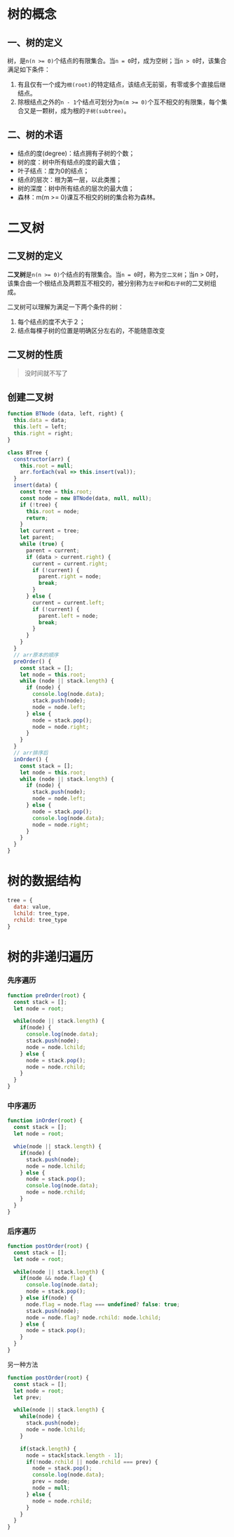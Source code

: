 # 树的概念

## 一、树的定义
树，是`n(n >= 0)`个结点的有限集合。当`n = 0`时，成为空树；当`n > 0`时，该集合满足如下条件：
1. 有且仅有一个成为`根(root)`的特定结点，该结点无前驱，有零或多个直接后继结点。
2. 除根结点之外的`n - 1`个结点可划分为`m(m >= 0)`个互不相交的有限集，每个集合又是一颗树，成为根的`子树(subtree)`。

## 二、树的术语
+ 结点的度(degree)：结点拥有子树的个数；
+ 树的度：树中所有结点的度的最大值；
+ 叶子结点：度为0的结点；
+ 结点的层次：根为第一层，以此类推；
+ 树的深度：树中所有结点的层次的最大值；
+ 森林：m(m >= 0)课互不相交的树的集合称为森林。

# 二叉树

## 二叉树的定义
**二叉树**是`n(n >= 0)`个结点的有限集合。当`n = 0`时，称为`空二叉树`；当n > 0时，该集合由一个根结点及两颗互不相交的，被分别称为`左子树`和`右子树`的二叉树组成。

二叉树可以理解为满足一下两个条件的树：
1. 每个结点的度不大于２；
2. 结点每棵子树的位置是明确区分左右的，不能随意改变

## 二叉树的性质
> 没时间就不写了

## 创建二叉树
```js
function BTNode (data, left, right) {
  this.data = data;
  this.left = left;
  this.right = right;
}

class BTree {
  constructor(arr) {
    this.root = null;
    arr.forEach(val => this.insert(val));
  }
  insert(data) {
    const tree = this.root;
    const node = new BTNode(data, null, null);
    if (!tree) {
      this.root = node;
      return;
    }
    let current = tree;
    let parent;
    while (true) {
      parent = current;
      if (data > current.right) {
        current = current.right;
        if (!current) {
          parent.right = node;
          break;
        }
      } else {
        current = current.left;
        if (!current) {
          parent.left = node;
          break;
        }
      }
    }
  }
  // arr原本的顺序
  preOrder() {
    const stack = [];
    let node = this.root;
    while (node || stack.length) {
      if (node) {
        console.log(node.data);
        stack.push(node);
        node = node.left;
      } else {
        node = stack.pop();
        node = node.right;
      }
    }
  }
  // arr排序后
  inOrder() {
    const stack = [];
    let node = this.root;
    while (node || stack.length) {
      if (node) {
        stack.push(node);
        node = node.left;
      } else {
        node = stack.pop();
        console.log(node.data);
        node = node.right;
      }
    }
  }
}


```


# 树的数据结构
```JavaScript
tree = {
  data: value,
  lchild: tree_type,
  rchild: tree_type
}

```

# 树的非递归遍历
### 先序遍历
```javascript
function preOrder(root) {
  const stack = [];
  let node = root;

  while(node || stack.length) {
    if(node) {
      console.log(node.data);
      stack.push(node);
      node = node.lchild;
    } else {
      node = stack.pop();
      node = node.rchild;
    }
  }
}

```

### 中序遍历

```javascript
function inOrder(root) {
  const stack = [];
  let node = root;

  whie(node || stack.length) {
    if(node) {
      stack.push(node);
      node = node.lchild;
    } else {
      node = stack.pop();
      console.log(node.data);
      node = node.rchild;
    }
  }
}
```

### 后序遍历
```javascript
function postOrder(root) {
  const stack = [];
  let node = root;

  while(node || stack.length) {
    if(node && node.flag) {
      console.log(node.data);
      node = stack.pop();
    } else if(node) {
      node.flag = node.flag === undefined? false: true;
      stack.push(node);
      node = node.flag? node.rchild: node.lchild;
    } else {
      node = stack.pop();
    }
  }
}

```

另一种方法
```javascript
function postOrder(root) {
  const stack = [];
  let node = root;
  let prev;

  while(node || stack.length) {
    while(node) {
      stack.push(node);
      node = node.lchild;
    }

    if(stack.length) {
      node = stack[stack.length - 1];
      if(!node.rchild || node.rchild === prev) {
        node = stack.pop();
        console.log(node.data);
        prev = node;
        node = null;
      } else {
        node = node.rchild;
      }
    }
  }
}
```
